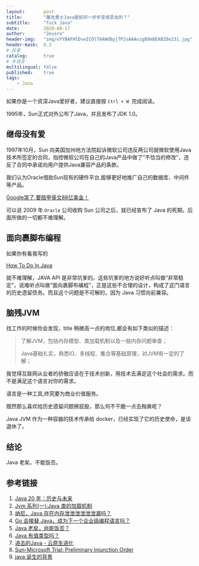 ```yaml
---
layout:       post
title:        "屠龙勇士Java是如何一步步变成恶龙的？"
subtitle:     "fuck Java"
date:         2020-08-17
author:       "Zeusro"
header-img:   "img/oYYBAFHlDveICOlTAAWdBpjTP2sAAAvzgB9mBEABZ0e231.jpg"
header-mask:  0.3
# 目录
catalog:      true
# 多语言
multilingual: false
published:    true
tags:
    - Java
---
```



如果你是一个资深Java爱好者，建议直接按 `Ctrl + W `完成阅读。

1995年，Sun正式对外公布了Java，并且发布了JDK 1.0。

## 继母没有爱

1997年10月，Sun 向美国加州地方法院起诉微软公司违反两公司就微软使用Java技术所签定的合同，指控微软公司在自己的Java产品中做了“不恰当的修改”，违反了合同中承诺向用户提供Java兼容产品的条款。

我们认为Oracle借助Sun现有的硬件平台,能够更好地推广自己的数据库、中间件等产品。

[Google哭了,要赔甲骨文88亿美金！](https://cloud.tencent.com/developer/article/1170732)


可以说 2009 年 `Oracle` 公司收购 Sun 公司之后，就已经宣布了 Java 的死期。后面所做的一切都不难理解。


## 面向裹脚布编程

如果你有看我写的

[How To Do In Java](http://www.bullshitprogram.com/howtodoinjava/)

就不难理解，JAVA API 是非常坑爹的。这些坑爹的地方说好听点叫做“非常稳定”，说难听点叫做“面向裹脚布编程”，正是这些不合理的设计，构成了这门语言的历史遗留债务。而且这个问题是不可解的，因为 Java 习惯向前兼容。

## 脑残JVM

找工作的时候你会发现，title 稍微高一点的岗位,都会有如下类似的描述：

> 了解JVM，包括内存模型、类加载机制以及一般内存问题审查； 
>
> Java基础扎实，熟悉IO、多线程、集合等基础原理，对JVM有一定的了解；
> 
> 
> 
> 

我觉得互联网从业者的骄傲应该在于技术创新，用技术去满足这个社会的需求。而不是满足这个语言对你的需求。

语言是一种工具,终究要为商业价值服务。

既然那么喜欢给历史遗留问题擦屁股，那么何不干脆一点去掏粪呢？

Java JVM 作为一种容器的技术传承给 docker，已经实现了它的历史使命，是该退休了。

## 结论

Java 老矣，不能饭否。

## 参考链接

1. [Java 20 年：历史与未来](https://www.infoq.cn/article/2015/05/java-20-history-future)
1. [Jvm 系列(一):Java 类的加载机制](http://www.ityouknow.com/jvm/2017/08/19/class-loading-principle.html)
1. [纳尼，Java 存在内存泄泄泄泄泄泄漏吗？](http://www.ityouknow.com/java/2019/05/23/memory-leak.html)
2. [Go 会接替 Java，成为下一个企业级编程语言吗？](https://www.infoq.cn/article/QC4yNPx8YeIfaKiE*2DS)
3. [Java 老矣，尚能饭否？](https://www.infoq.cn/article/is-java-out-of-date)
4. [Java 有值类型吗？](http://www.yinwang.org/blog-cn/2016/06/08/java-value-type)
5. [进击的Java - 云原生进化](https://yq.aliyun.com/articles/718894)
6. [Sun-Microsoft Trial:
Preliminary Injunction Order](https://www.washingtonpost.com/wp-srv/business/longterm/microsoft/documents/sunruling.htm)
1. [java 诞生的背景](https://blog.csdn.net/coslay/article/details/46675063)
